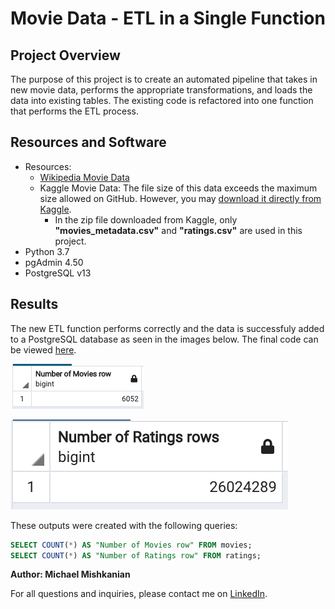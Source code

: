 # Movie Data - ETL in a Single Function

## Project Overview  
The purpose of this project is to create an automated pipeline that takes in new movie data, performs the appropriate transformations, and loads the data into existing tables. The existing code is refactored into one function that performs the ETL process.

## Resources and Software

- Resources:
  - [Wikipedia Movie Data](https://github.com/Mishkanian/Movies-ETL/blob/main/Resources/wikipedia-movies.json)
  - Kaggle Movie Data: The file size of this data exceeds the maximum size allowed on GitHub. However, you may [download it directly from Kaggle](https://www.kaggle.com/rounakbanik/the-movies-dataset).
    - In the zip file downloaded from Kaggle, only **"movies_metadata.csv"** and **"ratings.csv"** are used in this project.
- Python 3.7
- pgAdmin 4.50
- PostgreSQL v13

## Results  
The new ETL function performs correctly and the data is successfuly added to a PostgreSQL database as seen in the images below. The final code can be viewed [here](https://github.com/Mishkanian/Movies-ETL/blob/main/ETL_create_database.ipynb).

![movie](https://github.com/Mishkanian/Movies-ETL/blob/main/Resources/movies_row.png)

![ratings](https://github.com/Mishkanian/Movies-ETL/blob/main/Resources/ratings_rows.png)

These outputs were created with the following queries:
```sql
SELECT COUNT(*) AS "Number of Movies row" FROM movies;
SELECT COUNT(*) AS "Number of Ratings row" FROM ratings;
```

**Author: Michael Mishkanian**  

For all questions and inquiries, please contact me on [LinkedIn](https://www.linkedin.com/in/michaelmishkanian/).
